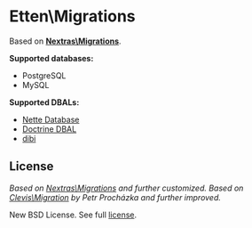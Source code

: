 # Etten\Migrations

Based on **[Nextras\Migrations](https://github.com/nextras/migrations)**.

**Supported databases:**
* PostgreSQL
* MySQL

**Supported DBALs:**
* [Nette Database](https://github.com/nette/database)
* [Doctrine DBAL](https://github.com/doctrine/dbal)
* [dibi](https://github.com/dg/dibi)


License
-------

*Based on [Nextras\Migrations](https://github.com/nextras/migrations) and further customized.*
*Based on [Clevis\Migration](https://github.com/clevis/migration) by Petr Procházka and further improved.*

New BSD License. See full [license](license.md).
